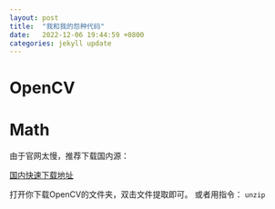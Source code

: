 ```yaml
---
layout: post
title:  "我和我的怨种代码"
date:   2022-12-06 19:44:59 +0800
categories: jekyll update
---
```

<h1>OpenCV</h1>
<h1>Math</h1>
由于官网太慢，推荐下载国内源：

[国内快速下载地址]

打开你下载OpenCV的文件夹，双击文件提取即可。
或者用指令：
`unzip`

[国内快速下载地址]: https://www.raoyunsoft.com/wordpress/index.php/2020/03/09/opencvdownload/
